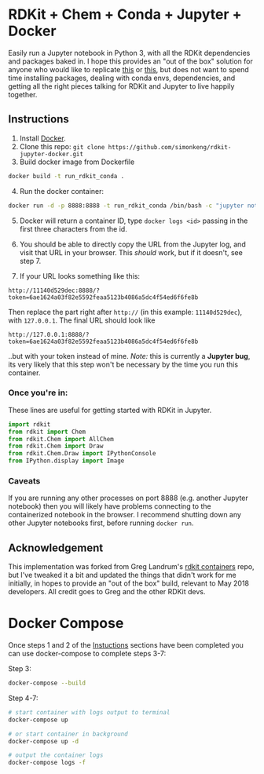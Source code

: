 # RDKit + Chem + Conda + Jupyter + Docker

Easily run a Jupyter notebook in Python 3, with all the RDKit dependencies and packages baked in. I hope this provides an "out of the box" solution for anyone who would like to replicate  [this](http://asteeves.github.io/blog/2015/01/12/molecules-in-rdkit/) or [this](https://github.com/rdkit/UGM_2016/blob/master/Notebooks/Brief%20Introduction.ipynb), but does not want to spend time installing packages, dealing with conda envs, dependencies, and getting all the right pieces talking for RDKit and Jupyter to live happily together.

## Instructions

1. Install [Docker](https://www.docker.com/community-edition).
2. Clone this repo: `git clone https://github.com/simonkeng/rdkit-jupyter-docker.git`
3. Build docker image from Dockerfile

```bash
docker build -t run_rdkit_conda .
```

4. Run the docker container:

```bash
docker run -d -p 8888:8888 -t run_rdkit_conda /bin/bash -c "jupyter notebook --notebook-dir=/tmp --ip=* --allow-root"
```

5. Docker will return a container ID, type `docker logs <id>` passing in the first three characters from the id.

6. You should be able to directly copy the URL from the Jupyter log, and visit that URL in your browser. This _should_ work, but if it doesn't, see step 7.  

7. If your URL looks something like this:

```
http://11140d529dec:8888/?token=6ae1624a03f82e5592feaa5123b4086a5dc4f54ed6f6fe8b
```

Then replace the part right after `http://` (in this example: `11140d529dec`), with `127.0.0.1`. The final URL should look like

```
http://127.0.0.1:8888/?token=6ae1624a03f82e5592feaa5123b4086a5dc4f54ed6f6fe8b
```

..but with your token instead of mine. _Note:_ this is currently a **Jupyter bug**, its very likely that this step won't be necessary by the time you run this container.

### Once you're in:

These lines are useful for getting started with RDKit in Jupyter. 

```python
import rdkit
from rdkit import Chem
from rdkit.Chem import AllChem
from rdkit.Chem import Draw
from rdkit.Chem.Draw import IPythonConsole
from IPython.display import Image
```

### Caveats
If you are running any other processes on port 8888 (e.g. another Jupyter notebook) then you will likely have problems connecting to the containerized notebook in the browser. I recommend shutting down any other Jupyter notebooks first, before running `docker run`.

## Acknowledgement

This implementation was forked from Greg Landrum's [rdkit containers](https://github.com/rdkit/rdkit_containers/tree/master/docker/run_conda3) repo, but I've tweaked it a bit and updated the things that didn't work for me initially, in hopes to provide an "out of the box" build, relevant to May 2018 developers. All credit goes to Greg and the other RDKit devs.


Docker Compose
===

Once steps 1 and 2 of the [Instuctions](#instructions) sections have been
completed you can use docker-compose to complete steps 3-7:

Step 3:

```bash
docker-compose --build
```

Step 4-7:
```bash
# start container with logs output to terminal
docker-compose up

# or start container in background
docker-compose up -d

# output the container logs
docker-compose logs -f
```
